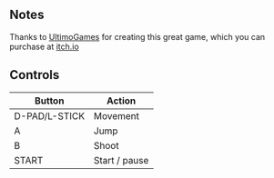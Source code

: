 ## Notes

Thanks to [UltimoGames](https://ultimogames.itch.io/) for creating this great game, which you can purchase at [itch.io](https://ultimogames.itch.io/foreignfrugglers)


## Controls

| Button        | Action        |
| ------------- | ------------- |
| D-PAD/L-STICK | Movement      |
| A             | Jump          |
| B             | Shoot         |
| START         | Start / pause |
